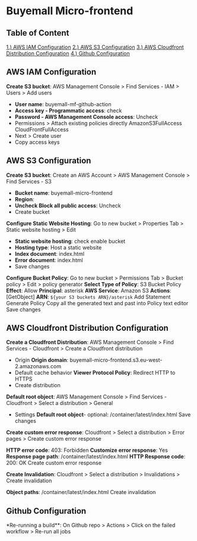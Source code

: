 # Buyemall Micro-frontend

## Table of Content

[1.) AWS IAM Configuration](#aws_iam_configuration)
[2.) AWS S3 Configuration](#aws_s3_configuration)
[3.) AWS Cloudfront Distribution Configuration](#aws_cloudfront_distribution_configuration)
[4.) Github Configuration](#github_configuration)

## AWS IAM Configuration

**Create S3 bucket**: AWS Management Console > Find Services - IAM > Users > Add users

- **User name**: buyemall-mf-github-action
- **Access key - Programmatic access**: check
- **Password - AWS Management Console access**: Uncheck
- Permissions > Attach existing policies directly
  AmazonS3FullAccess
  CloudFrontFullAccess
- Next > Create user
- Copy access keys

## AWS S3 Configuration

**Create S3 bucket**: Create an AWS Account > AWS Management Console > Find Services - S3

- **Bucket name**: buyemall-micro-frontend
- **Region**:
- **Uncheck Block all public access**: Uncheck
- Create bucket

**Configure Static Website Hosting**: Go to new bucket > Properties Tab > Static website hosting > Edit

- **Static website hosting**: check enable bucket
- **Hosting type**: Host a static website
- **Index document**: index.html
- **Error document**: index.html
- Save changes

**Configure Bucket Policy**: Go to new bucket > Permissions Tab > Bucket policy > Edit > policy generator
**Select Type of Policy**: S3 Bucket Policy
**Effect**: Allow
**Principal**: asterisk
**AWS Service**: Amazon S3
**Actions**: [GetObject]
**ARN**: `${your S3 buckets ARN}/asterisk`
Add Statement
Generate Policy
Copy all the generated text and past into Policy text editor
Save changes

## AWS Cloudfront Distribution Configuration

**Create a Cloudfront Distribution**: AWS Management Console > Find Services - Cloudfront > Create a Cloudfront distribution

- Origin
  **Origin domain**: buyemall-micro-frontend.s3.eu-west-2.amazonaws.com
- Default cache behavior
  **Viewer Protocol Policy**: Redirect HTTP to HTTPS
- Create distribution

**Default root object**: AWS Management Console > Find Services - Cloudfront > Select a distribution > General

- Settings
  **Default root object**- optional: /container/latest/index.html
  Save changes

**Create custom error response**: Cloudfront > Select a distribution > Error pages > Create custom error response

**HTTP error code**: 403: Forbidden
**Customize error response**: Yes
**Response page path**: /container/latest/index.html
**HTTP Response code**: 200: OK
Create custom error response

**Create Invalidation**: Cloudfront > Select a distribution > Invalidations > Create invalidation

**Object paths**: /container/latest/index.html
Create invalidation

## Github Configuration

\*Re-running a build\*\*: On Github repo > Actions > Click on the failed workflow > Re-run all jobs
